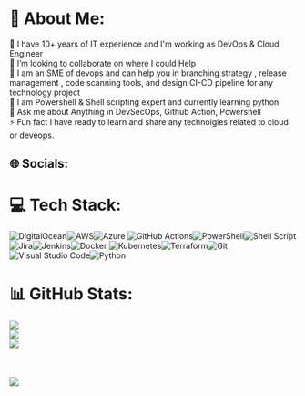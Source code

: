 # 💫 About Me:
🔭  I have 10+ years of IT experience and I'm working as DevOps & Cloud Engineer<br>👯 I’m looking to collaborate on where I could Help<br>🤝 I am an SME of devops and can help you in  branching strategy , release management , code scanning tools, and design CI-CD pipeline for any technology project<br>🌱 I am Powershell & Shell scripting expert and currently learning python<br>💬 Ask me about Anything in DevSecOps, Github Action, Powershell<br>⚡ Fun fact I have ready to learn and share any technolgies related to cloud or deveops.

## 🌐 Socials:

# 💻 Tech Stack:
![DigitalOcean](https://img.shields.io/badge/DigitalOcean-%230167ff.svg?style=for-the-badge&logo=digitalOcean&logoColor=white)![AWS](https://img.shields.io/badge/AWS-%23FF9900.svg?style=for-the-badge&logo=amazon-aws&logoColor=white)![Azure](https://img.shields.io/badge/azure-%230072C6.svg?style=for-the-badge&logo=microsoftazure&logoColor=white)
![GitHub Actions](https://img.shields.io/badge/github%20actions-%232671E5.svg?style=for-the-badge&logo=githubactions&logoColor=white)![PowerShell](https://img.shields.io/badge/PowerShell-%235391FE.svg?style=for-the-badge&logo=powershell&logoColor=white)![Shell Script](https://img.shields.io/badge/shell_script-%23121011.svg?style=for-the-badge&logo=gnu-bash&logoColor=white)![Jira](https://img.shields.io/badge/jira-%230A0FFF.svg?style=for-the-badge&logo=jira&logoColor=white)![Jenkins](https://img.shields.io/badge/jenkins-%232C5263.svg?style=for-the-badge&logo=jenkins&logoColor=white)![Docker](https://img.shields.io/badge/docker-%230db7ed.svg?style=for-the-badge&logo=docker&logoColor=white)
![Kubernetes](https://img.shields.io/badge/kubernetes-%23326ce5.svg?style=for-the-badge&logo=kubernetes&logoColor=white)![Terraform](https://img.shields.io/badge/terraform-%235835CC.svg?style=for-the-badge&logo=terraform&logoColor=white)![Git](https://img.shields.io/badge/git-%23F05033.svg?style=for-the-badge&logo=git&logoColor=white)![Visual Studio Code](https://img.shields.io/badge/Visual%20Studio%20Code-0078d7.svg?style=for-the-badge&logo=visual-studio-code&logoColor=white)![Python](https://img.shields.io/badge/python-3670A0?style=for-the-badge&logo=python&logoColor=ffdd54)

# 📊 GitHub Stats:
![](https://github-readme-stats.vercel.app/api?username=mohitmsingh&theme=dark&hide_border=false&include_all_commits=true&count_private=true)<br/>
![](https://github-readme-streak-stats.herokuapp.com/?user=mohitmsingh&theme=dark&hide_border=false)<br/>
![](https://github-readme-stats.vercel.app/api/top-langs/?username=mohitmsingh&theme=dark&hide_border=false&include_all_commits=true&count_private=true&layout=compact)
<br/>
<br/>
<a href="https://github.com/mohitmsingh/github-readme-activity-graph"></a>
<br/>
<br/>
![](./profile-3d-contrib/profile-night-rainbow.svg)
